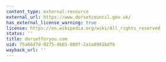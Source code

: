 ```yaml
---
content_type: external-resource
external_url: https://www.dorsetcouncil.gov.uk/
has_external_license_warning: true
license: https://en.wikipedia.org/wiki/All_rights_reserved
status: ''
title: dorsetforyou.com
uid: 75a66d7d-9275-4b65-880f-2a1a8981bdf6
wayback_url: ''
---
```


